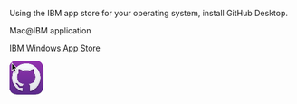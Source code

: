 Using the IBM app store for your operating system, install GitHub Desktop. 

Mac@IBM application

<a href="https://w3.ibm.com/download/standardsoftware/PC/lang_en/issiCatalogPC.html" target="_blank">IBM Windows App Store</a>

![](_attachments/GHDesktop.png)

<!-- Git is probably already installed on your Mac.  Verify by opening a **terminal** and typing in **git**.  

If **git** is not already installed on your machine, follow the directions for your operating system <a href="https://git-scm.com/book/en/v2/Getting-Started-Installing-Git" target="_blank">here</a>.


 -->

